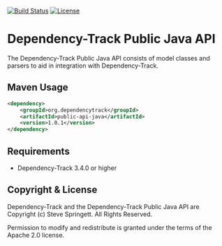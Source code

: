 [![Build Status](https://travis-ci.org/DependencyTrack/public-api-java.svg?branch=master)](https://travis-ci.org/DependencyTrack/public-api-java)
[![License](https://img.shields.io/badge/license-Apache%202.0-brightgreen.svg)][License]

Dependency-Track Public Java API
=========

The Dependency-Track Public Java API consists of model classes and parsers to aid in integration with Dependency-Track.

Maven Usage
-------------------

```xml
<dependency>
    <groupId>org.dependencytrack</groupId>
    <artifactId>public-api-java</artifactId>
    <version>1.0.1</version>
</dependency>
```

Requirements
-------------------

- Dependency-Track 3.4.0 or higher

Copyright & License
-------------------

Dependency-Track and the Dependency-Track Public Java API are Copyright (c) Steve Springett. All Rights Reserved.

Permission to modify and redistribute is granted under the terms of the Apache 2.0 license.

  [license-image]: https://img.shields.io/badge/license-apache%20v2-brightgreen.svg
  [License]: https://github.com/DependencyTrack/public-api-java/blob/master/LICENSE
